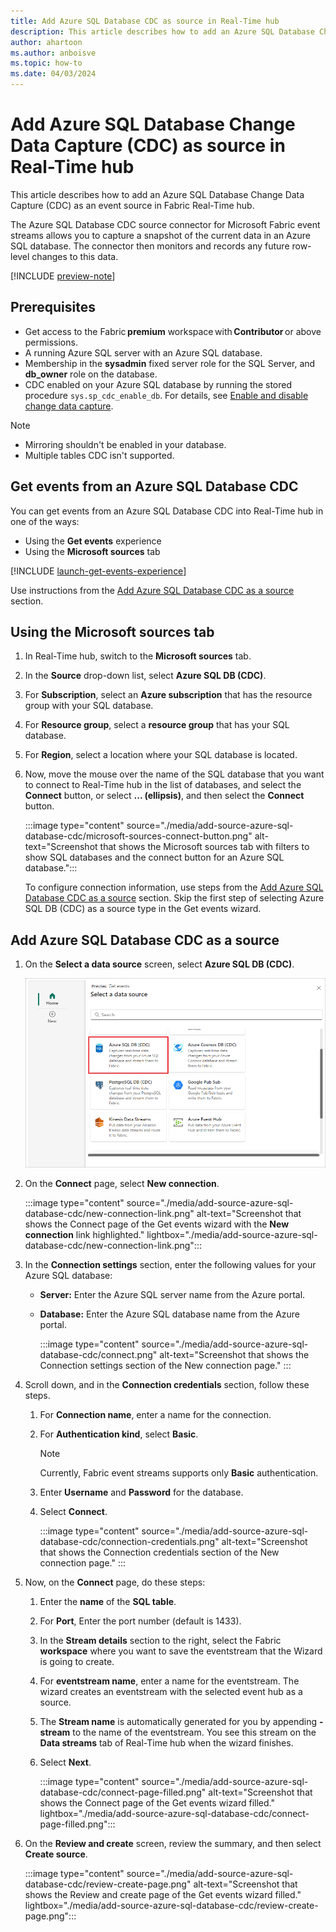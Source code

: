 ```yaml
---
title: Add Azure SQL Database CDC as source in Real-Time hub
description: This article describes how to add an Azure SQL Database Change Data Capture (CDC) as an event source in Fabric Real-Time hub. 
author: ahartoon
ms.author: anboisve
ms.topic: how-to
ms.date: 04/03/2024
---
```


# Add Azure SQL Database Change Data Capture (CDC) as source in Real-Time hub
This article describes how to add an Azure SQL Database Change Data Capture (CDC) as an event source in Fabric Real-Time hub. 

The Azure SQL Database CDC source connector for Microsoft Fabric event streams allows you to capture a snapshot of the current data in an Azure SQL database. The connector then monitors and records any future row-level changes to this data. 

[!INCLUDE [preview-note](./includes/preview-note.md)]

## Prerequisites 

- Get access to the Fabric **premium** workspace with **Contributor** or above permissions. 
- A running Azure SQL server with an Azure SQL database.
- Membership in the **sysadmin** fixed server role for the SQL Server, and **db_owner** role on the database.
- CDC enabled on your Azure SQL database by running the stored procedure `sys.sp_cdc_enable_db`. For details, see [Enable and disable change data capture](/sql/relational-databases/track-changes/enable-and-disable-change-data-capture-sql-server).

>[!NOTE]
>- Mirroring shouldn't be enabled in your database.
>- Multiple tables CDC isn't supported.

## Get events from an Azure SQL Database CDC
You can get events from an Azure SQL Database CDC into Real-Time hub in one of the ways:

- Using the **Get events** experience
- Using the **Microsoft sources** tab

[!INCLUDE [launch-get-events-experience](./includes/launch-get-events-experience.md)]

Use instructions from the [Add Azure SQL Database CDC as a source](#add-azure-sql-database-cdc-as-a-source) section. 

## Using the Microsoft sources tab

1. In Real-Time hub, switch to the **Microsoft sources** tab. 
1. In the **Source** drop-down list, select **Azure SQL DB (CDC)**. 
1. For **Subscription**, select an **Azure subscription** that has the resource group with your SQL database. 
1. For **Resource group**, select a **resource group** that has your SQL database.
1. For **Region**, select a location where your SQL database is located. 
1. Now, move the mouse over the name of the SQL database that you want to connect to Real-Time hub in the list of databases, and select the **Connect** button, or select **... (ellipsis)**, and then select the **Connect** button. 

    :::image type="content" source="./media/add-source-azure-sql-database-cdc/microsoft-sources-connect-button.png" alt-text="Screenshot that shows the Microsoft sources tab with filters to show SQL databases and the connect button for an Azure SQL database.":::

    To configure connection information, use steps from the [Add Azure SQL Database CDC as a source](#add-azure-sql-database-cdc-as-a-source) section. Skip the first step of selecting Azure SQL DB (CDC) as a source type in the Get events wizard. 

## Add Azure SQL Database CDC as a source

1. On the **Select a data source** screen, select **Azure SQL DB (CDC)**.

   ![A screenshot of selecting Azure SQL DB (CDC).](media/add-source-azure-sql-database-cdc/select-external-source.png)
1. On the **Connect** page, select **New connection**.

    :::image type="content" source="./media/add-source-azure-sql-database-cdc/new-connection-link.png" alt-text="Screenshot that shows the Connect page of the Get events wizard with the **New connection** link highlighted." lightbox="./media/add-source-azure-sql-database-cdc/new-connection-link.png"::: 
1. In the **Connection settings** section, enter the following values for your Azure SQL database:

   - **Server:** Enter the Azure SQL server name from the Azure portal.
   - **Database:** Enter the Azure SQL database name from the Azure portal.

        :::image type="content" source="./media/add-source-azure-sql-database-cdc/connect.png" alt-text="Screenshot that shows the Connection settings section of the New connection page." ::: 
1. Scroll down, and in the **Connection credentials** section, follow these steps.
    1. For **Connection name**, enter a name for the connection. 
    1. For **Authentication kind**, select **Basic**. 
    
        > [!NOTE]
        > Currently, Fabric event streams supports only **Basic** authentication.
    1. Enter **Username** and **Password** for the database.   
    1. Select **Connect**.
   
        :::image type="content" source="./media/add-source-azure-sql-database-cdc/connection-credentials.png" alt-text="Screenshot that shows the Connection credentials section of the New connection page." ::: 
1. Now, on the **Connect** page, do these steps:
    1. Enter the **name** of the **SQL table**.
    1. For **Port**, Enter the port number (default is 1433). 
    1. In the **Stream details** section to the right, select the Fabric **workspace** where you want to save the eventstream that the Wizard is going to create. 
    1. For **eventstream name**, enter a name for the eventstream. The wizard creates an eventstream with the selected event hub as a source.
    1. The **Stream name** is automatically generated for you by appending **-stream** to the name of the eventstream. You see this stream on the **Data streams** tab of Real-Time hub when the wizard finishes. 
    1. Select **Next**. 

        :::image type="content" source="./media/add-source-azure-sql-database-cdc/connect-page-filled.png" alt-text="Screenshot that shows the Connect page of the Get events wizard filled." lightbox="./media/add-source-azure-sql-database-cdc/connect-page-filled.png":::         
1. On the **Review and create** screen, review the summary, and then select **Create source**.

      :::image type="content" source="./media/add-source-azure-sql-database-cdc/review-create-page.png" alt-text="Screenshot that shows the Review and create page of the Get events wizard filled." lightbox="./media/add-source-azure-sql-database-cdc/review-create-page.png":::         